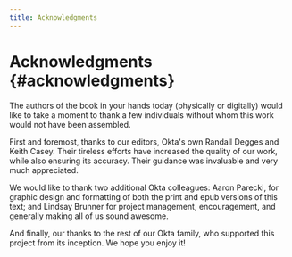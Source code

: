 ```yaml
---
title: Acknowledgments
---
```

# Acknowledgments {#acknowledgments}

The authors of the book in your hands today (physically or digitally) would like to take a moment to thank a few individuals without whom this work would not have been assembled.

First and foremost, thanks to our editors, Okta's own Randall Degges and Keith Casey. Their tireless efforts have increased the quality of our work, while also ensuring its accuracy. Their guidance was invaluable and very much appreciated.

We would like to thank two additional Okta colleagues: Aaron Parecki, for graphic design and formatting of both the print and epub versions of this text; and Lindsay Brunner for project management, encouragement, and generally making all of us sound awesome.

And finally, our thanks to the rest of our Okta family, who supported this project from its inception. We hope you enjoy it!
